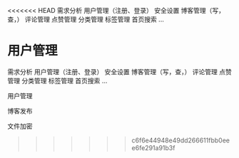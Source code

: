<<<<<<< HEAD
需求分析
用户管理（注册、登录）
安全设置
博客管理（写，查，）
评论管理
点赞管理
分类管理
标签管理
首页搜索
...

用户管理
=======
需求分析
用户管理（注册、登录）
安全设置
博客管理（写，查，）
评论管理
点赞管理
分类管理
标签管理
首页搜索
...

用户管理



博客发布

文件加密

>>>>>>> c6f6e44948e49dd266611fbb0eee6fe291a91b3f
